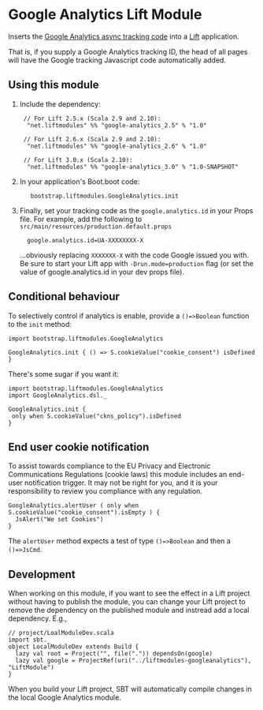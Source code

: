 # Google Analytics Lift Module

Inserts the [Google Analytics async tracking code](http://code.google.com/apis/analytics/docs/tracking/asyncTracking.html) into a [Lift](http://www.liftweb.net) application.

That is, if you supply a Google Analytics tracking ID, the head of all pages will have the Google tracking Javascript code automatically added.



## Using this module

1. Include the dependency:

        // For Lift 2.5.x (Scala 2.9 and 2.10):
         "net.liftmodules" %% "google-analytics_2.5" % "1.0"

        // For Lift 2.6.x (Scala 2.9 and 2.10):
         "net.liftmodules" %% "google-analytics_2.6" % "1.0"

        // For Lift 3.0.x (Scala 2.10):
         "net.liftmodules" %% "google-analytics_3.0" % "1.0-SNAPSHOT"

2. In your application's Boot.boot code:

          bootstrap.liftmodules.GoogleAnalytics.init

3. Finally, set your tracking code as the `google.analytics.id` in your Props file.  For example, add the following to `src/main/resources/production.default.props`

         google.analytics.id=UA-XXXXXXXX-X

    ...obviously replacing `XXXXXXX-X` with the code Google issued you with.  Be sure to start your Lift app with `-Drun.mode=production` flag (or set the value of google.analytics.id in your dev props file).


## Conditional behaviour

To selectively control if analytics is enable, provide a `()=>Boolean` function to the `init` method:

    import bootstrap.liftmodules.GoogleAnalytics

    GoogleAnalytics.init { () => S.cookieValue("cookie_consent") isDefined }

There's some sugar if you want it:

    import bootstrap.liftmodules.GoogleAnalytics
    import GoogleAnalytics.dsl._

    GoogleAnalytics.init {
     only when S.cookieValue("ckns_policy").isDefined
    }


## End user cookie notification

To assist towards compliance to the EU Privacy and Electronic Communications Regulations (cookie laws) this module includes an end-user notification trigger.  It may not be right for you, and it is your responsibility to review you compliance with any regulation.

    GoogleAnalytics.alertUser ( only when S.cookieValue("cookie_consent").isEmpty ) {
      JsAlert("We set Cookies")
    }

The `alertUser` method expects a test of type `()=>Boolean` and then a `()=>JsCmd`.


## Development

When working on this module, if you want to see the effect in a Lift project without having to publish the module, you can change your Lift project to remove the dependency on the published module and instread add a local dependency.  E.g.,

    // project/LoalModuleDev.scala
    import sbt._
    object LocalModuleDev extends Build {
      lazy val root = Project("", file(".")) dependsOn(google)
      lazy val google = ProjectRef(uri("../liftmodules-googleanalytics"), "LiftModule")
    }

When you build your Lift project, SBT will automatically compile changes in the local Google Analytics module.

